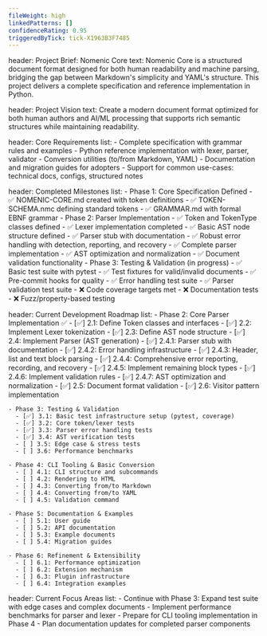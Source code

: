 ```yaml
---
fileWeight: high
linkedPatterns: []
confidenceRating: 0.95
triggeredByTick: tick-X1963B3F7485
---
```


header: Project Brief: Nomenic Core
  text: Nomenic Core is a structured document format designed for both human readability and machine parsing, bridging the gap between Markdown's simplicity and YAML's structure. This project delivers a complete specification and reference implementation in Python.

header: Project Vision
  text: Create a modern document format optimized for both human authors and AI/ML processing that supports rich semantic structures while maintaining readability.

header: Core Requirements
  list:
    - Complete specification with grammar rules and examples
    - Python reference implementation with lexer, parser, validator
    - Conversion utilities (to/from Markdown, YAML)
    - Documentation and migration guides for adopters
    - Support for common use-cases: technical docs, configs, structured notes

header: Completed Milestones
  list:
    - Phase 1: Core Specification Defined
      - ✅ NOMENIC-CORE.md created with token definitions
      - ✅ TOKEN-SCHEMA.nmc defining standard tokens
      - ✅ GRAMMAR.md with formal EBNF grammar
    - Phase 2: Parser Implementation
      - ✅ Token and TokenType classes defined
      - ✅ Lexer implementation completed
      - ✅ Basic AST node structure defined
      - ✅ Parser stub with documentation
      - ✅ Robust error handling with detection, reporting, and recovery
      - ✅ Complete parser implementation
      - ✅ AST optimization and normalization
      - ✅ Document validation functionality
    - Phase 3: Testing & Validation (in progress)
      - ✅ Basic test suite with pytest
      - ✅ Test fixtures for valid/invalid documents
      - ✅ Pre-commit hooks for quality
      - ✅ Error handling test suite
      - ✅ Parser validation test suite
      - ❌ Code coverage targets met
      - ❌ Documentation tests
      - ❌ Fuzz/property-based testing

header: Current Development Roadmap
  list:
    - Phase 2: Core Parser Implementation ✅
      - [✅] 2.1: Define Token classes and interfaces
      - [✅] 2.2: Implement Lexer tokenization
      - [✅] 2.3: Define AST node structure
      - [✅] 2.4: Implement Parser (AST generation)
        - [✅] 2.4.1: Parser stub with documentation
        - [✅] 2.4.2: Error handling infrastructure
        - [✅] 2.4.3: Header, list and text block parsing
        - [✅] 2.4.4: Comprehensive error reporting, recording, and recovery
        - [✅] 2.4.5: Implement remaining block types
        - [✅] 2.4.6: Implement validation rules
        - [✅] 2.4.7: AST optimization and normalization
      - [✅] 2.5: Document format validation
      - [✅] 2.6: Visitor pattern implementation

    - Phase 3: Testing & Validation
      - [✅] 3.1: Basic test infrastructure setup (pytest, coverage)
      - [✅] 3.2: Core token/lexer tests
      - [✅] 3.3: Parser error handling tests
      - [✅] 3.4: AST verification tests
      - [ ] 3.5: Edge case & stress tests
      - [ ] 3.6: Performance benchmarks

    - Phase 4: CLI Tooling & Basic Conversion
      - [ ] 4.1: CLI structure and subcommands
      - [ ] 4.2: Rendering to HTML
      - [ ] 4.3: Converting from/to Markdown
      - [ ] 4.4: Converting from/to YAML
      - [ ] 4.5: Validation command

    - Phase 5: Documentation & Examples
      - [ ] 5.1: User guide
      - [ ] 5.2: API documentation
      - [ ] 5.3: Example documents
      - [ ] 5.4: Migration guides

    - Phase 6: Refinement & Extensibility
      - [ ] 6.1: Performance optimization
      - [ ] 6.2: Extension mechanism
      - [ ] 6.3: Plugin infrastructure
      - [ ] 6.4: Integration examples

header: Current Focus Areas
  list:
    - Continue with Phase 3: Expand test suite with edge cases and complex documents
    - Implement performance benchmarks for parser and lexer
    - Prepare for CLI tooling implementation in Phase 4
    - Plan documentation updates for completed parser components 